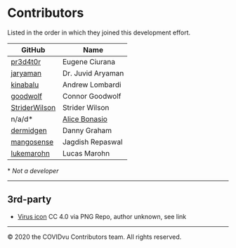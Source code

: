 # Contributors

Listed in the order in which they joined this development effort.

|  GitHub  | Name              |
|----------|-------------------|
|[pr3d4t0r](https://www.linkedin.com/in/ciurana/)|Eugene Ciurana|
|[jaryaman](https://www.linkedin.com/in/juvid-aryaman/)| Dr. Juvid Aryaman|
|[kinabalu](https://www.linkedin.com/in/andrewlombardi/)| Andrew Lombardi|
|[goodwolf](https://www.linkedin.com/in/connorgoodwolf/)| Connor Goodwolf |
|[StriderWilson](https://www.linkedin.com/in/strider-wilson/)|Strider Wilson|
|n/a/d*|[Alice Bonasio](https://www.linkedin.com/in/alicebonasio/)|
|[dermidgen](https://www.linkedin.com/in/dermidgen/)|Danny Graham|
|[mangosense](https://www.linkedin.com/in/jaggs83/)|Jagdish Repaswal|
|[lukemarohn](https://www.linkedin.com/in/lucasmarohn/)|Lucas Marohn|

&#42; _Not a developer_


---
## 3rd-party

- [Virus icon](https://www.pngrepo.com/svg/25229/virus) CC 4.0 via PNG Repo, author unknown, see link


---
&#169; 2020 the COVIDvu Contributors team.  All rights reserved.

